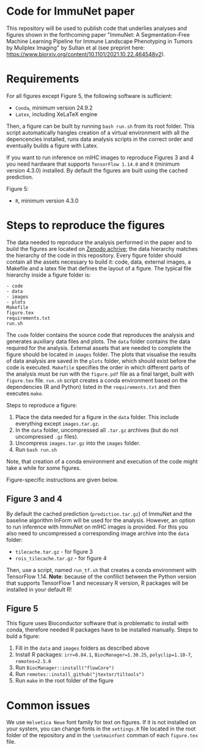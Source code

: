 # Code for ImmuNet paper 

This repository will be used to publish code that underlies analyses and figures shown in the forthcoming paper "ImmuNet: A Segmentation-Free Machine Learning Pipeline for Immune Landscape Phenotyping in Tumors by Muliplex Imaging" by Sultan et al (see preprint here: https://www.biorxiv.org/content/10.1101/2021.10.22.464548v2).

# Requirements

For all figures except Figure 5, the following software is sufficient:

- `Conda`, minimum version 24.9.2
- `Latex`, including XeLaTeX engine

Then, a figure can be built by running `bash run.sh` from its root folder. This script automatically hangles creation of a virtual environment with all the depencencies installed, runs data analysis scripts in the correct order and eventually builds a figure with Latex. 

If you want to run inference on mIHC images to reproduce Figures 3 and 4 you need hardware that supports `TensorFlow 1.14.0` and `R` (minimum version 4.3.0) installed. By default the figures are built using the cached prediction. 

Figure 5:
- `R`, minimum version 4.3.0

# Steps to reproduce the figures

The data needed to reproduce the analysis performed in the paper and to build the figures are located on [Zenodo achrive](https://zenodo.org/records/8084976); the data hierarchy matches the hierarchy of the code in this repository. Every figure folder should contain all the assets necessary to build it: code, data, external images, a Makefile and a latex file that defines the layout of a figure. The typical file hierarchy inside a figure folder is:

```
- code
- data
- images
- plots
Makefile
figure.tex
requirements.txt
run.sh
```

The `code` folder contains the source code that reproduces the analysis and generates auxiliary data files and plots. The `data` folder contains the data required for the analysis. External assets that are needed to complete the figure should be located in `images` folder. The plots that visualise the results of data analysis are saved in the `plots` folder, which should exist before the code is executed. `Makefile` specifies the order in which different parts of the analysis must be run with the `figure.pdf` file as a final target, built with `figure.tex` file. `run.sh` script creates a conda environment based on the dependencies (R and Python) listed in the `requirements.txt` and then executes `make`.

Steps to reproduce a figure:
1. Place the data needed for a figure in the `data` folder. This include everything except `images.tar.gz`.
2. In the `data` folder, uncompressed all `.tar.gz` archives (but do not uncompressed `.gz` files).
3. Uncompress `images.tar.gz` into the `images` folder.
4. Run `bash run.sh`  

Note, that creation of a conda environment and execution of the code might take a while for some figures. 

Figure-specific instructions are given below.

## Figure 3 and 4

By default the cached prediction (`prediction.tar.gz`) of ImmuNet and the baseline algorithm InForm will be used for the analysis. However, an option to run inference with ImmuNet on mIHC images is provided. For this you also need to uncompressed a corresponding image archive into the `data` folder:

- `tilecache.tar.gz` - for figure 3
- `rois_tilecache.tar.gz` - for figure 4

Then, use a script, named `run_tf.sh` that creates a conda environment with TensorFlow 1.14. **Note**: because of the confilict between the Python version that supports TensorFlow 1 and necessary R version, R packages will be installed in your default R!

## Figure 5

This figure uses Bioconductor software that is problematic to install with conda, therefore needed R packages have to be installed manually. Steps to buld a figure:

1. Fill in the `data` and `images` folders as described above
2. Install R packages: `irr=0.84.1`, `BiocManager=1.30.25`, `polyclip=1.10-7`, `remotes=2.5.0`
3. Run `BiocManager::install("flowCore")`
4. Run `remotes::install_github("jtextor/tiltools")`
5. Run `make` in the root folder of the figure 

# Common issues

We use `Helvetica Neue` font family for text on figures. If it is not installed on your system, you can change fonts in the `settings.R` file located in the root folder of the repository and in the `\setmainfont` comman of each `figure.tex` file.



